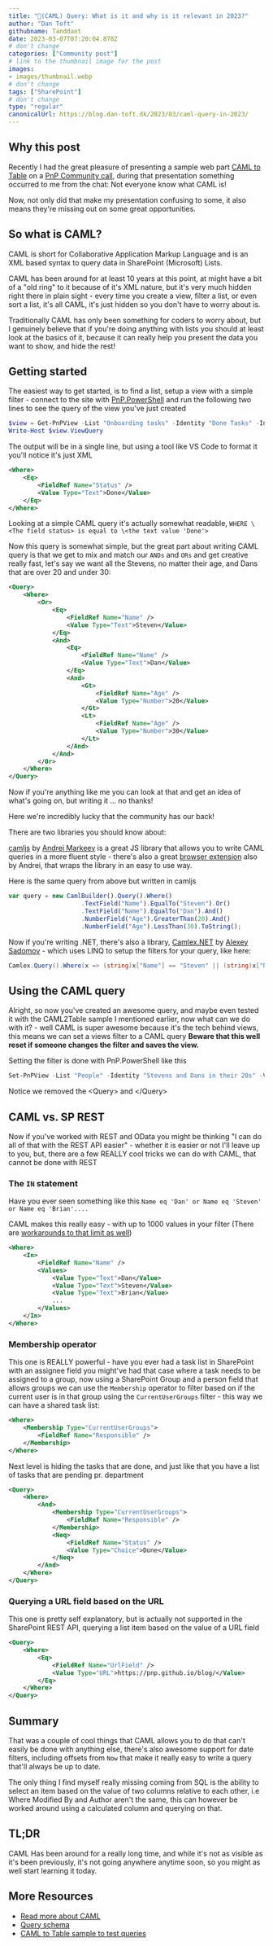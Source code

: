 ```yaml
---
title: "🐫(CAML) Query: What is it and why is it relevant in 2023?"
author: "Dan Toft"
githubname: Tanddant
date: 2023-03-07T07:20:04.878Z
# don't change
categories: ["Community post"]
# link to the thumbnail image for the post
images:
- images/thumbnail.webp
# don't change
tags: ["SharePoint"]
# don't change
type: "regular"
canonicalUrl: https://blog.dan-toft.dk/2023/03/caml-query-in-2023/
---
```


## Why this post

Recently I had the great pleasure of presenting a sample web part [CAML to Table](https://github.com/pnp/sp-dev-fx-webparts/tree/main/samples/react-caml2table) on a [PnP Community call](https://www.youtube.com/watch?v=SPJiV5CbRUc), during that presentation something occurred to me from the chat: Not everyone know what CAML is!

Now, not only did that make my presentation confusing to some, it also means they're missing out on some great opportunities.

## So what is CAML?

CAML is short for Collaborative Application Markup Language and is an XML based syntax to query data in SharePoint (Microsoft) Lists.

CAML has been around for at least 10 years at this point, at might have a bit of a "old ring" to it because of it's XML nature, but it's very much hidden right there in plain sight - every time you create a view, filter a list, or even sort a list, it's all CAML, it's just hidden so you don't have to worry about is.

Traditionally CAML has only been something for coders to worry about, but I genuinely believe that if you're doing anything with lists you should at least look at the basics of it, because it can really help you present the data you want to show, and hide the rest!

## Getting started

The easiest way to get started, is to find a list, setup a view with a simple filter - connect to the site with [PnP.PowerShell](https://pnp.github.io/powershell/) and run the following two lines to see the query of the view you've just created

``` PowerShell
$view = Get-PnPView -List "Onboarding tasks" -Identity "Done Tasks" -Includes ViewQuery
Write-Host $view.ViewQuery
```

The output will be in a single line, but using a tool like VS Code to format it you'll notice it's just XML

```XML
<Where>
    <Eq>
        <FieldRef Name="Status" />
        <Value Type="Text">Done</Value>
    </Eq>
</Where>
```

Looking at a simple CAML query it's actually somewhat readable, `WHERE \<The field status> is equal to \<the text value 'Done'>`

Now this query is somewhat simple, but the great part about writing CAML query is that we get to mix and match our `ANDs` and `ORs` and get creative really fast, let's say we want all the Stevens, no matter their age, and Dans that are over 20 and under 30:

```XML
<Query>
    <Where>
        <Or>
            <Eq>
                <FieldRef Name="Name" />
                <Value Type="Text">Steven</Value>
            </Eq>
            <And>
                <Eq>
                    <FieldRef Name="Name" />
                    <Value Type="Text">Dan</Value>
                </Eq>
                <And>
                    <Gt>
                        <FieldRef Name="Age" />
                        <Value Type="Number">20</Value>
                    </Gt>
                    <Lt>
                        <FieldRef Name="Age" />
                        <Value Type="Number">30</Value>
                    </Lt>
                </And>
            </And>
        </Or>
    </Where>
</Query>
```

Now if you're anything like me you can look at that and get an idea of what's going on, but writing it ... no thanks!

Here we're incredibly lucky that the community has our back!

There are two libraries you should know about:

[camljs](https://www.npmjs.com/package/camljs) by [Andrei Markeev](https://twitter.com/amarkeev) is a great JS library that allows you to write CAML queries in a more fluent style - there's also a great [browser extension](https://chrome.google.com/webstore/detail/camljs-console/ohjcpmdjfihchfhkmimcbklhjdphoeac) also by Andrei, that wraps the library in an easy to use way.

Here is the same query from above but written in camljs

```JavaScript
var query = new CamlBuilder().Query().Where()
                    .TextField("Name").EqualTo("Steven").Or()
                    .TextField("Name").EqualTo("Dan").And()
                    .NumberField("Age").GreaterThan(20).And()
                    .NumberField("Age").LessThan(30).ToString();
```

Now if you're writing .NET, there's also a library, [Camlex.NET](https://github.com/sadomovalex/camlex) by [Alexey Sadomov](https://twitter.com/sadomovalex) - which uses LINQ to setup the filters for your query, like here:

```C#
Camlex.Query().Where(x => (string)x["Name"] == "Steven" || (string)x["Name"] == "Dan" && ((double)x["Age"] > 20,0 && (double)x["Age"] < 30,0))
```

## Using the CAML query

Alright, so now you've created an awesome query, and maybe even tested it with the CAML2Table sample I mentioned earlier, now what can we do with it? - well CAML is super awesome because it's the tech behind views, this means we can set a views filter to a CAML query **Beware that this well reset if someone changes the filter and saves the view.**

Setting the filter is done with PnP.PowerShell like this

```PowerShell
Set-PnPView -List "People" -Identity "Stevens and Dans in their 20s" -Values @{ViewQuery = "<Where><Or><Eq><FieldRef Name='Name' /><Value Type='Text'>Steven</Value></Eq><And><Eq><FieldRef Name='Name' /><Value Type='Text'>Dan</Value></Eq><And><Gt><FieldRef Name='Age' /><Value Type='Number'>20</Value></Gt><Lt><FieldRef Name='Age' /><Value Type='Number'>30</Value></Lt></And></And></Or></Where>"}
```

Notice we removed the \<Query> and \</Query>

## CAML vs. SP REST

Now if you've worked with REST and OData you might be thinking "I can do all of that with the REST API easier" - whether it is easier or not I'll leave up to you, but, there are a few REALLY cool tricks we can do with CAML, that cannot be done with REST

### The `IN` statement

Have you ever seen something like this `Name eq 'Dan' or Name eq 'Steven' or Name eq 'Brian'....`

CAML makes this really easy - with up to 1000 values in your filter (There are [workarounds to that limit as well](https://sharepoint.stackexchange.com/questions/80210/caml-query-limitation-of-values-in-in-operator))

```XML
<Where>
    <In>
        <FieldRef Name="Name" />
        <Values>
            <Value Type="Text">Dan</Value>
            <Value Type="Text">Steven</Value>
            <Value Type="Text">Brian</Value>
            ...
        </Values>
    </In>
</Where>
 ```

### Membership operator

This one is REALLY powerful - have you ever had a task list in SharePoint with an assignee field you might've had that case where a task needs to be assigned to a group, now using a SharePoint Group and a person field that allows groups we can use the `Membership` operator to filter based on if the current user is in that group using the `CurrentUserGroups` filter - this way we can have a shared task list:

```XML
<Where>
    <Membership Type="CurrentUserGroups">
        <FieldRef Name="Responsible" />
    </Membership>
</Where>
```

Next level is hiding the tasks that are done, and just like that you have a list of tasks that are pending pr. department

```XML
<Query>
    <Where>
        <And>
            <Membership Type="CurrentUserGroups">
                <FieldRef Name="Responsible" />
            </Membership>
            <Neq>
                <FieldRef Name="Status" />
                <Value Type="Choice">Done</Value>
            </Neq>
        </And>
    </Where>
</Query>
```

### Querying a URL field based on the URL

This one is pretty self explanatory, but is actually not supported in the SharePoint REST API, querying a list item based on the value of a URL field

```XML
<Query>
    <Where>
        <Eq>
            <FieldRef Name="UrlField" />
            <Value Type="URL">https://pnp.github.io/blog/</Value>
        </Eq>
    </Where>
</Query>
```

## Summary

That was a couple of cool things that CAML allows you to do that can't easily be done with anything else, there's also awesome support for date filters, including offsets from `Now` that make it really easy to write a query that'll always be up to date.

The only thing I find myself really missing coming from SQL is the ability to select an item based on the value of two columns relative to each other, i.e Where Modified By and Author aren't the same, this can however be worked around using a calculated column and querying on that.

## TL;DR

CAML Has been around for a really long time, and while it's not as visible as it's been previously, it's not going anywhere anytime soon, so you might as well start learning it today.

## More Resources

* [Read more about CAML](https://learn.microsoft.com/en-us/sharepoint/dev/schema/collaborative-application-markup-language-caml-schemas)
* [Query schema](https://learn.microsoft.com/en-us/sharepoint/dev/schema/query-schema)
* [CAML to Table sample to test queries](https://github.com/pnp/sp-dev-fx-webparts/tree/main/samples/react-caml2table)
